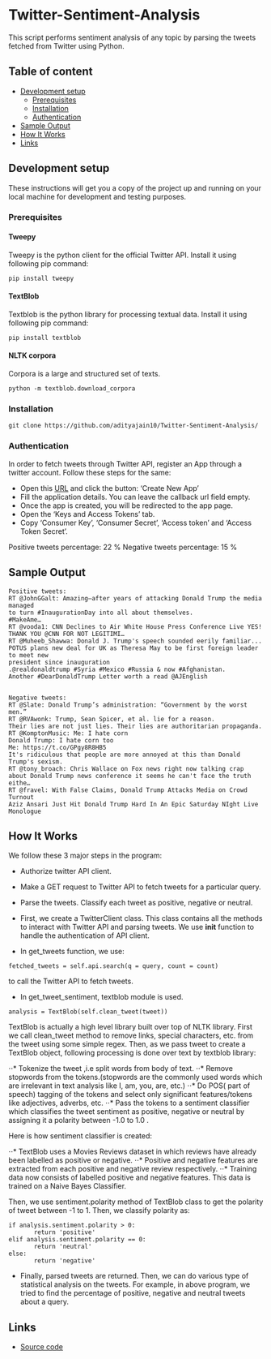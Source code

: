 # Twitter-Sentiment-Analysis
This script performs sentiment analysis of any topic by parsing the tweets fetched from Twitter using Python.

## Table of content

- [Development setup](#Development-setup)
    - [Prerequisites](#Prerequisites)
    - [Installation](#Installation)
    - [Authentication](#Authentication)
- [Sample Output](#Sample-Output)
- [How It Works](#How-It-Works)
- [Links](#links)

## Development setup

These instructions will get you a copy of the project up and running on your local machine for development and testing purposes.
### Prerequisites

#### Tweepy
Tweepy is the python client for the official Twitter API.
Install it using following pip command:
```
pip install tweepy
```

#### TextBlob
Textblob is the python library for processing textual data.
Install it using following pip command:
```
pip install textblob
```

#### NLTK corpora
Corpora is a large and structured set of texts.
```
python -m textblob.download_corpora
```


### Installation

```
git clone https://github.com/adityajain10/Twitter-Sentiment-Analysis/
```

### Authentication

In order to fetch tweets through Twitter API, register an App through a twitter account. Follow these steps for the same:

* Open this [URL](https://twitter.com/login?redirect_after_login=https%3A%2F%2Fdeveloper.twitter.com%2Fapps) and click the button: ‘Create New App’
* Fill the application details. You can leave the callback url field empty.
* Once the app is created, you will be redirected to the app page.
* Open the ‘Keys and Access Tokens’ tab.
* Copy ‘Consumer Key’, ‘Consumer Secret’, ‘Access token’ and ‘Access Token Secret’.

Positive tweets percentage: 22 %
Negative tweets percentage: 15 %

## Sample Output
```
Positive tweets:
RT @JohnGGalt: Amazing—after years of attacking Donald Trump the media managed
to turn #InaugurationDay into all about themselves.
#MakeAme…
RT @vooda1: CNN Declines to Air White House Press Conference Live YES! 
THANK YOU @CNN FOR NOT LEGITIMI…
RT @Muheeb_Shawwa: Donald J. Trump's speech sounded eerily familiar...
POTUS plans new deal for UK as Theresa May to be first foreign leader to meet new 
president since inauguration 
.@realdonaldtrump #Syria #Mexico #Russia & now #Afghanistan. 
Another #DearDonaldTrump Letter worth a read @AJEnglish 


Negative tweets:
RT @Slate: Donald Trump’s administration: “Government by the worst men.” 
RT @RVAwonk: Trump, Sean Spicer, et al. lie for a reason. 
Their lies are not just lies. Their lies are authoritarian propaganda.  
RT @KomptonMusic: Me: I hate corn 
Donald Trump: I hate corn too
Me: https://t.co/GPgy8R8HB5
It's ridiculous that people are more annoyed at this than Donald Trump's sexism.
RT @tony_broach: Chris Wallace on Fox news right now talking crap 
about Donald Trump news conference it seems he can't face the truth eithe…
RT @fravel: With False Claims, Donald Trump Attacks Media on Crowd Turnout 
Aziz Ansari Just Hit Donald Trump Hard In An Epic Saturday NIght Live Monologue
```

## How It Works
We follow these 3 major steps in the program:

* Authorize twitter API client.
* Make a GET request to Twitter API to fetch tweets for a particular query.
* Parse the tweets. Classify each tweet as positive, negative or neutral.


* First, we create a TwitterClient class. This class contains all the methods to interact with Twitter API and parsing tweets. We use __init__ function to handle the authentication of API client.

* In get_tweets function, we use:
```
fetched_tweets = self.api.search(q = query, count = count)
```
to call the Twitter API to fetch tweets.

* In get_tweet_sentiment, textblob module is used.
```
analysis = TextBlob(self.clean_tweet(tweet))
```
TextBlob is actually a high level library built over top of NLTK library. 
First we call clean_tweet method to remove links, special characters, etc. from the tweet using some simple regex.
Then, as we pass tweet to create a TextBlob object, following processing is done over text by textblob library:



⋅⋅* Tokenize the tweet ,i.e split words from body of text.
⋅⋅* Remove stopwords from the tokens.(stopwords are the commonly used words which are irrelevant in text analysis like I, am, you, are, etc.)
⋅⋅* Do POS( part of speech) tagging of the tokens and select only significant features/tokens like adjectives, adverbs, etc.
⋅⋅* Pass the tokens to a sentiment classifier which classifies the tweet sentiment as positive, negative or neutral by assigning it a polarity between -1.0 to 1.0 .

Here is how sentiment classifier is created:

⋅⋅* TextBlob uses a Movies Reviews dataset in which reviews have already been labelled as positive or negative.
⋅⋅* Positive and negative features are extracted from each positive and negative review respectively.
⋅⋅* Training data now consists of labelled positive and negative features. This data is trained on a Naive Bayes Classifier.

Then, we use sentiment.polarity method of TextBlob class to get the polarity of tweet between -1 to 1.
Then, we classify polarity as:

```
if analysis.sentiment.polarity > 0:
       return 'positive'
elif analysis.sentiment.polarity == 0:
       return 'neutral'
else:
       return 'negative'
```

* Finally, parsed tweets are returned. Then, we can do various type of statistical analysis on the tweets. For example, in above program, we tried to find the percentage of positive, negative and neutral tweets about a query.

## Links
* [Source code](https://github.com/adityajain10/Twitter-Sentiment-Analysis/blob/master/TwitterClient.py)
